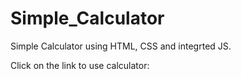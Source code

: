 # Simple_Calculator
Simple Calculator using HTML, CSS and integrted JS.

Click on the link to use calculator: 
